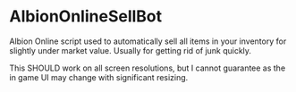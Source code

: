 # AlbionOnlineSellBot
Albion Online script used to automatically sell all items in your inventory for slightly under market value. Usually for getting rid of junk quickly. 

This SHOULD work on all screen resolutions, but I cannot guarantee as the in game UI may change with significant resizing. 
